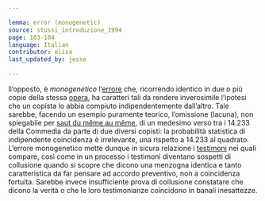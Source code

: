 ```yaml
---

lemma: error (monogenetic)
source: stussi_introduzione_1994
page: 103-104
language: Italian
contributor: elisa
last_updated_by: jesse

---
```

ll’opposto, è _monogenetico_ l’[errore](errorConjunctive.html) che, ricorrendo identico in due o più copie della stessa [opera](work.html), ha caratteri tali da rendere inverosimile l’ipotesi che un copista lo abbia compiuto indipendentemente dall’altro. Tale sarebbe, facendo un esempio puramente teorico, l’omissione (lacuna), non spiegabile per [saut du même au même](SautDuMêmeAuMême.html), di un medesimo verso tra i 14.233 della Commedia da parte di due diversi copisti: la probabilità statistica di indipendente coincidenza è irrelevante, una rispetto a 14.233 al quadrato. L’errore monogenetico mette dunque in sicura relazione i [testimoni](witness.html) nei quali compare, così come in un processo i testimoni diventano sospetti di collusione quando si scopre che dicono una menzogna identica e tanto caratteristica da far pensare ad accordo preventivo, non a coincidenza fortuita. Sarebbe invece insufficiente prova di collusione constatare che dicono la verità o che le loro testimonianze coincidono in banali inesattezze.
